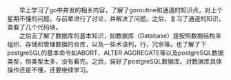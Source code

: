 &emsp;&emsp;早上学习了go中并发的相关内容，了解了goroutine和通道的知识点，对上个星期不懂的问题，与前辈进行了讨论，并解决了问题。之后，复习了通道的知识，查看了几个代码块。
<br/>
&emsp;&emsp;之后去了解了数据库的基本知识，如数据库（Database）是按照数据结构来组织、存储和管理数据的仓库，以及一些术语列，行，冗余等。也了解了下postgreSQL的基本命令如ABORT、ALTER AGGREGATE等以及postgreSQL数据类型，但类型太多，没有看完。之后，装好了postgreSQL数据库。对数据库具体操作还是不懂，还要继续学习。